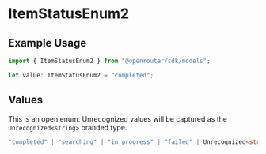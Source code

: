 # ItemStatusEnum2

## Example Usage

```typescript
import { ItemStatusEnum2 } from "@openrouter/sdk/models";

let value: ItemStatusEnum2 = "completed";
```

## Values

This is an open enum. Unrecognized values will be captured as the `Unrecognized<string>` branded type.

```typescript
"completed" | "searching" | "in_progress" | "failed" | Unrecognized<string>
```